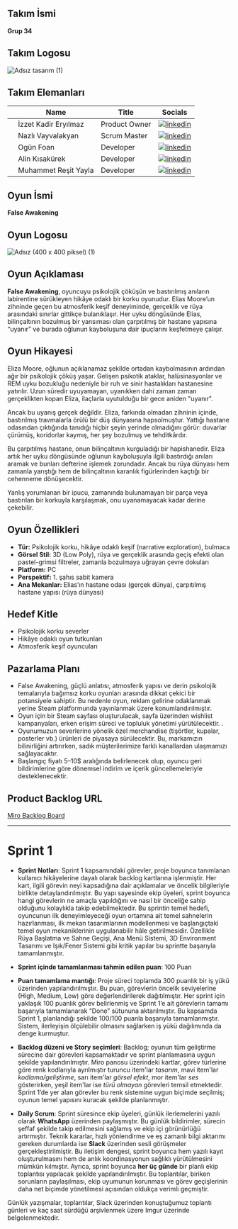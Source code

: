 ## **Takım İsmi**

**Grup 34** 

## **Takım Logosu**

![Adsız tasarım (1)](https://github.com/user-attachments/assets/88ca5bd3-af83-452d-94a3-6d95907023cb)


## Takım Elemanları

|    | <div align="center">Name</div>   | <div align="center">Title</div>  | <div align="center">Socials</div>     |
| :-----------: | :------------------------ | :------------------ | :----------------------------------: |
|   | İzzet Kadir Eryılmaz     | Product Owner     | [![linkedin](https://github.com/user-attachments/assets/3baa645a-33bc-4786-8327-cb0f92356f0a)](https://www.linkedin.com/in/izzetkadireryilmaz/) |
|   | Nazlı Vayvalakyan     | Scrum Master     | [![linkedin](https://github.com/user-attachments/assets/3baa645a-33bc-4786-8327-cb0f92356f0a)](https://www.linkedin.com/in/nazlivayvalakyan/) |
|   | Ogün Foan     | Developer     | [![linkedin](https://github.com/user-attachments/assets/3baa645a-33bc-4786-8327-cb0f92356f0a)](https://www.linkedin.com/in/ogunfoan/) |
|   | Alin Kısakürek     | Developer     | [![linkedin](https://github.com/user-attachments/assets/3baa645a-33bc-4786-8327-cb0f92356f0a)]([https://www.linkedin.com/in/ogunfoan/](https://www.linkedin.com/in/alin-k%C4%B1sak%C3%BCrek-48b61b305/)) | 
|   | Muhammet Reşit Yayla     | Developer     | [![linkedin](https://github.com/user-attachments/assets/3baa645a-33bc-4786-8327-cb0f92356f0a)](https://www.linkedin.com/in/muhammet-resit-yayla/) |

## Oyun İsmi

**False Awakening**

## Oyun Logosu

![Adsız (400 x 400 piksel) (1)](https://github.com/user-attachments/assets/29ec2f8b-d081-4011-bd5e-47fa5f56d765)


## Oyun Açıklaması

**False Awakening**, oyuncuyu psikolojik çöküşün ve bastırılmış anıların labirentine sürükleyen hikâye odaklı bir korku oyunudur. Elias Moore’un zihninde geçen bu atmosferik keşif deneyiminde, gerçeklik ve rüya arasındaki sınırlar gittikçe bulanıklaşır. Her uyku döngüsünde Elias, bilinçaltının bozulmuş bir yansıması olan çarpıtılmış bir hastane yapısına “uyanır” ve burada oğlunun kayboluşuna dair ipuçlarını keşfetmeye çalışır.

## Oyun Hikayesi

Eliza Moore, oğlunun açıklanamaz şekilde ortadan kaybolmasının ardından ağır bir psikolojik çöküş yaşar. Gelişen psikotik ataklar, halüsinasyonlar ve REM uyku bozukluğu nedeniyle bir ruh ve sinir hastalıkları hastanesine yatırılır. Uzun süredir uyuyamayan, uyanıkken dahi zaman zaman gerçeklikten kopan Eliza, ilaçlarla uyutulduğu bir gece aniden "uyanır".

Ancak bu uyanış gerçek değildir. Eliza, farkında olmadan zihninin içinde, bastırılmış travmalarla örülü bir düş dünyasına hapsolmuştur. Yattığı hastane odasından çıktığında tanıdığı hiçbir şeyin yerinde olmadığını görür: duvarlar çürümüş, koridorlar kaymış, her şey bozulmuş ve tehditkârdır.

Bu çarpıtılmış hastane, onun bilinçaltının kurguladığı bir hapishanedir. Eliza artık her uyku döngüsünde oğlunun kayboluşuyla ilgili bastırdığı anıları aramak ve bunları defterine işlemek zorundadır. Ancak bu rüya dünyası hem zamanla yarıştığı hem de bilinçaltının karanlık figürlerinden kaçtığı bir cehenneme dönüşecektir.

Yanlış yorumlanan bir ipucu, zamanında bulunamayan bir parça veya bastırılan bir korkuyla karşılaşmak, onu uyanamayacak kadar derine çekebilir.

## Oyun Özellikleri

- **Tür:** Psikolojik korku, hikâye odaklı keşif (narrative exploration), bulmaca  
- **Görsel Stil:** 3D (Low Poly), rüya ve gerçeklik arasında geçiş efekti olan pastel-grimsi filtreler, zamanla bozulmaya uğrayan çevre dokuları  
- **Platform:** PC  
- **Perspektif:** 1. şahıs sabit kamera  
- **Ana Mekanlar:** Elias’ın hastane odası (gerçek dünya), çarpıtılmış hastane yapısı (rüya dünyası)  

## Hedef Kitle

- Psikolojik korku severler  
- Hikâye odaklı oyun tutkunları  
- Atmosferik keşif oyuncuları

## Pazarlama Planı

- False Awakening, güçlü anlatısı, atmosferik yapısı ve derin psikolojik temalarıyla bağımsız korku oyunları arasında dikkat çekici bir potansiyele sahiptir. Bu  nedenle oyun, reklam gelirine odaklanmak yerine Steam platformunda yayınlanmak üzere konumlandırılmıştır.
- Oyun için bir Steam sayfası oluşturulacak, sayfa üzerinden wishlist kampanyaları, erken erişim süreci ve topluluk yönetimi yürütülecektir. .
- Oyunumuzun severlerine yönelik özel merchandise (tişörtler, kupalar, posterler vb.) ürünleri de piyasaya sürülecektir. Bu, markamızın bilinirliğini artırırken, sadık müşterilerimize farklı kanallardan ulaşmamızı sağlayacaktır. 
- Başlangıç fiyatı 5–10$ aralığında belirlenecek olup, oyuncu geri bildirimlerine göre dönemsel indirim ve içerik güncellemeleriyle desteklenecektir.

## Product Backlog URL

[Miro Backlog Board](https://miro.com/app/board/uXjVIhhFNKw=/)

---

# Sprint 1

- **Sprint Notları**: Sprint 1 kapsamındaki görevler, proje boyunca tanımlanan kullanıcı hikâyelerine dayalı olarak backlog kartlarına işlenmiştir. Her kart, ilgili görevin neyi kapsadığına dair açıklamalar ve öncelik bilgileriyle birlikte detaylandırılmıştır. Bu yapı sayesinde ekip üyeleri, sprint boyunca hangi görevlerin ne amaçla yapıldığını ve nasıl bir önceliğe sahip olduğunu kolaylıkla takip edebilmektedir. Bu sprintin temel hedefi, oyuncunun ilk deneyimleyeceği oyun ortamına ait temel sahnelerin hazırlanması, ilk mekan tasarımlarının modellenmesi ve başlangıçtaki temel oyun mekaniklerinin uygulanabilir hâle getirilmesidir. Özellikle Rüya Başlatma ve Sahne Geçişi, Ana Menü Sistemi, 3D Environment Tasarımı ve Işık/Fener Sistemi gibi kritik yapılar bu sprintte başarıyla tamamlanmıştır.
  
- **Sprint içinde tamamlanması tahmin edilen puan**: 100 Puan

- **Puan tamamlama mantığı**: Proje süreci toplamda 300 puanlık bir iş yükü üzerinden yapılandırılmıştır. Bu puan, görevlerin öncelik seviyelerine (High, Medium, Low) göre değerlendirilerek dağıtılmıştır. Her sprint için yaklaşık 100 puanlık görev belirlenmiş ve Sprint 1’e ait görevlerin tamamı başarıyla tamamlanarak “Done” sütununa aktarılmıştır. Bu kapsamda Sprint 1, planlandığı şekilde 100/100 puanla başarıyla tamamlanmıştır. Sistem, ilerleyişin ölçülebilir olmasını sağlarken iş yükü dağılımında da denge kurmuştur.

- **Backlog düzeni ve Story seçimleri**: Backlog; oyunun tüm geliştirme sürecine dair görevleri kapsamaktadır ve sprint planlamasına uygun şekilde yapılandırılmıştır. Miro panosu üzerindeki kartlar, görev türlerine göre renk kodlarıyla ayrılmıştır turuncu item'lar _tasarım_, mavi item'lar _kodlama/geliştirme_, sarı item'lar _görsel efekt_, mor item'lar _ses_ gösterirken, yeşil item'lar ise _türü olmayan_ görevleri temsil etmektedir. Sprint 1’de yer alan görevler bu renk sistemine uygun biçimde seçilmiş; oyunun temel yapısını kuracak şekilde planlanmıştır.

- **Daily Scrum**: Sprint süresince ekip üyeleri, günlük ilerlemelerini yazılı olarak **WhatsApp** üzerinden paylaşmıştır. Bu günlük bildirimler, sürecin şeffaf şekilde takip edilmesini sağlamış ve ekip içi görünürlüğü artırmıştır. Teknik kararlar, hızlı yönlendirme ve eş zamanlı bilgi aktarımı gereken durumlarda ise **Slack** üzerinden sesli görüşmeler gerçekleştirilmiştir. Bu iletişim dengesi, sprint boyunca hem yazılı kayıt oluşturulmasını hem de anlık koordinasyonun sağlıklı yürütülmesini mümkün kılmıştır. Ayrıca, sprint boyunca **her üç günde** bir planlı ekip toplantısı yapılacak şekilde yapılandırılmıştır. Bu toplantılar, biriken sorunların paylaşılması, ekip uyumunun korunması ve görev geçişlerinin daha net biçimde yönetilmesi açısından oldukça verimli geçmiştir.

Günlük yazışmalar, toplantılar, Slack üzerinden konuştuğumuz toplantı günleri ve kaç saat sürdüğü arşivlenmek üzere Imgur üzerinde belgelenmektedir.

